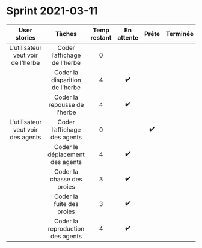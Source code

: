 # Sprint 2021-03-11

|                User stories                |                       Tâches                       | Temp restant |     En attente     |       Prête        | Terminée |
| :----------------------------------------: | :------------------------------------------------: | :----------: | :----------------: | :----------------: | :------: |
| L'utilisateur veut voir de l'herbe  |            Coder l’affichage de l'herbe             |      0       |  |          |              |
|                                            |         Coder la disparition de l'herbe         |      4       |  :heavy_check_mark:                  |  |          |
|                                            |         Coder la repousse de l'herbe         |      4       |  :heavy_check_mark:                  |  |          |
| L'utilisateur veut voir des agents  |            Coder l’affichage des agents             |      0       |                    | :heavy_check_mark: |          |
|                                            |         Coder le déplacement des agents         |      4       |  :heavy_check_mark:                  |  |          |
|                                            |           Coder la chasse des proies            |      3       | :heavy_check_mark:                   |  |          |
|                                            |           Coder la fuite des proies             |      3      | :heavy_check_mark: |                    |          |
|                                            |         Coder la reproduction des agents         |      4       |    :heavy_check_mark:      |        |          |